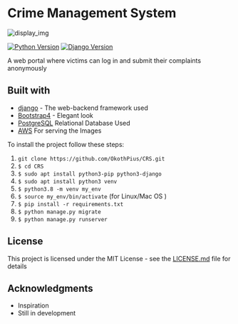 # Crime Management System
![display_img](media/crime.png)

[![Python Version](https://img.shields.io/badge/python-3.8.5-brightgreen.svg)](https://python.org)
[![Django Version](https://img.shields.io/badge/django-3.2.5-brightgreen.svg)](https://djangoproject.com)

A web portal where victims can log in and submit their complaints anonymously

## Built with
* [django](https://www.djangoproject.com/download/) - The web-backend framework used
* [Bootstrap4](https://pypi.org/project/django-bootstrap4/) - Elegant look
* [PostgreSQL](https://www.postgresql.org/docs/) Relational Database Used
* [AWS](https://aws.amazon.com/) For serving the Images

To install the project follow these steps:

1. `git clone https://github.com/OkothPius/CRS.git`
1. `$ cd CRS`
1. `$ sudo apt install python3-pip python3-django`
1. `$ sudo apt install python3 venv`
1. `$ python3.8 -m venv my_env`
1. `$ source my_env/bin/activate` (for Linux/Mac OS )
1. `$ pip install -r requirements.txt`
1. `$ python manage.py migrate`
1. `$ python manage.py runserver`

## License

This project is licensed under the MIT License - see the [LICENSE.md](LICENSE.md) file for details

## Acknowledgments
* Inspiration
* Still in development
